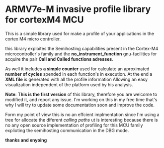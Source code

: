 # ARMV7e-M invasive profile library for cortexM4 MCU
This is a simple library used for make a profile of your applications in the cortex M4 micro controller.


this library exploites the Semihosting capabilities present in the Cortex-M4 microcontroller's family  and the  **no_instrument_function** gnu-facilities for acquire the pair  **Call and Called functions adresses**.

As well it includes **a simple counter** used for calculate an aproximated **number of cycles** spended in each function's in execution. At the end a **XML file** is generated with all the profile information Allowing an easy visualization independent of the platform used by his analysis. 

**Note**:
**This is the first version** of this library, therefore you are welcome to modified it, and report any issue. I'm working on this in my free time that's why I will try to update some documentation soon and improve the code.

Form my point of view this is no an effcient implmentation since I'm using a tree for allocate the diferent *calling paths* ut is interesting because there is no any open source implementation of profiling for this MCU family explioting the semihosting communication in the DBG mode.  

**thanks and enyoing**

